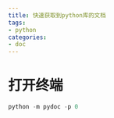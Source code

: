 ```yaml
---
title: 快速获取到python库的文档
tags:
- python
categories:
- doc
---
```


# 打开终端
``` python
python -m pydoc -p 0
```